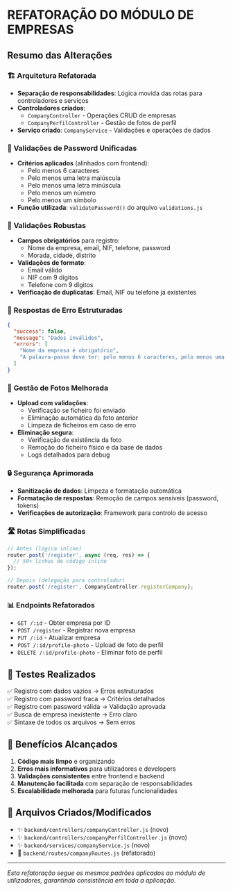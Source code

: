 # REFATORAÇÃO DO MÓDULO DE EMPRESAS

## Resumo das Alterações

### 🏗️ **Arquitetura Refatorada**
- **Separação de responsabilidades**: Lógica movida das rotas para controladores e serviços
- **Controladores criados**:
  - `CompanyController` - Operações CRUD de empresas
  - `CompanyPerfilController` - Gestão de fotos de perfil
- **Serviço criado**: `CompanyService` - Validações e operações de dados

### 🔐 **Validações de Password Unificadas**
- **Critérios aplicados** (alinhados com frontend):
  - Pelo menos 6 caracteres
  - Pelo menos uma letra maiúscula
  - Pelo menos uma letra minúscula
  - Pelo menos um número
  - Pelo menos um símbolo
- **Função utilizada**: `validatePassword()` do arquivo `validations.js`

### 📝 **Validações Robustas**
- **Campos obrigatórios** para registro:
  - Nome da empresa, email, NIF, telefone, password
  - Morada, cidade, distrito
- **Validações de formato**:
  - Email válido
  - NIF com 9 dígitos
  - Telefone com 9 dígitos
- **Verificação de duplicatas**: Email, NIF ou telefone já existentes

### 🎯 **Respostas de Erro Estruturadas**
```json
{
  "success": false,
  "message": "Dados inválidos",
  "errors": [
    "Nome da empresa é obrigatório",
    "A palavra-passe deve ter: pelo menos 6 caracteres, pelo menos uma letra maiúscula, pelo menos uma letra minúscula, pelo menos um número, pelo menos um símbolo"
  ]
}
```

### 📂 **Gestão de Fotos Melhorada**
- **Upload com validações**:
  - Verificação se ficheiro foi enviado
  - Eliminação automática da foto anterior
  - Limpeza de ficheiros em caso de erro
- **Eliminação segura**:
  - Verificação de existência da foto
  - Remoção do ficheiro físico e da base de dados
  - Logs detalhados para debug

### 🔒 **Segurança Aprimorada**
- **Sanitização de dados**: Limpeza e formatação automática
- **Formatação de respostas**: Remoção de campos sensíveis (password, tokens)
- **Verificações de autorização**: Framework para controlo de acesso

### 🛣️ **Rotas Simplificadas**
```javascript
// Antes (lógica inline)
router.post('/register', async (req, res) => {
  // 50+ linhas de código inline
});

// Depois (delegação para controlador)
router.post('/register', CompanyController.registerCompany);
```

### 📊 **Endpoints Refatorados**
- `GET /:id` - Obter empresa por ID
- `POST /register` - Registrar nova empresa
- `PUT /:id` - Atualizar empresa
- `POST /:id/profile-photo` - Upload de foto de perfil
- `DELETE /:id/profile-photo` - Eliminar foto de perfil

## 🧪 **Testes Realizados**
✅ Registro com dados vazios → Erros estruturados  
✅ Registro com password fraca → Critérios detalhados  
✅ Registro com password válida → Validação aprovada  
✅ Busca de empresa inexistente → Erro claro  
✅ Sintaxe de todos os arquivos → Sem erros  

## 🎉 **Benefícios Alcançados**
1. **Código mais limpo** e organizando
2. **Erros mais informativos** para utilizadores e developers
3. **Validações consistentes** entre frontend e backend
4. **Manutenção facilitada** com separação de responsabilidades
5. **Escalabilidade melhorada** para futuras funcionalidades

## 📁 **Arquivos Criados/Modificados**
- ✨ `backend/controllers/companyController.js` (novo)
- ✨ `backend/controllers/companyPerfilController.js` (novo)
- ✨ `backend/services/companyService.js` (novo)
- 🔄 `backend/routes/companyRoutes.js` (refatorado)

---

*Esta refatoração segue os mesmos padrões aplicados ao módulo de utilizadores, garantindo consistência em toda a aplicação.*
